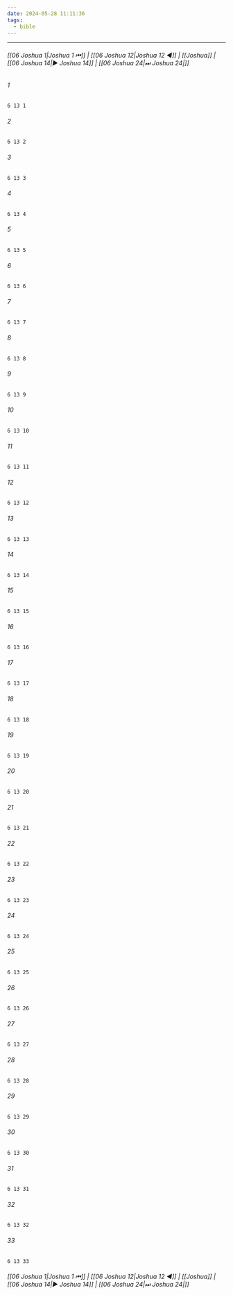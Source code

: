 ```yaml
---
date: 2024-05-28 11:11:36
tags:
  - bible
---
```

___

###### [[06 Joshua 1|Joshua 1 ⏮]] | [[06 Joshua 12|Joshua 12 ◀]] | [[Joshua]] | [[06 Joshua 14|▶ Joshua 14]] | [[06 Joshua 24|⏭ Joshua 24|]]

###### 1
``` verse
6 13 1 
```
###### 2
``` verse
6 13 2 
```
###### 3
``` verse
6 13 3 
```
###### 4
``` verse
6 13 4 
```
###### 5
``` verse
6 13 5 
```
###### 6
``` verse
6 13 6 
```
###### 7
``` verse
6 13 7 
```
###### 8
``` verse
6 13 8 
```
###### 9
``` verse
6 13 9 
```
###### 10
``` verse
6 13 10 
```
###### 11
``` verse
6 13 11 
```
###### 12
``` verse
6 13 12 
```
###### 13
``` verse
6 13 13 
```
###### 14
``` verse
6 13 14 
```
###### 15
``` verse
6 13 15 
```
###### 16
``` verse
6 13 16 
```
###### 17
``` verse
6 13 17 
```
###### 18
``` verse
6 13 18 
```
###### 19
``` verse
6 13 19 
```
###### 20
``` verse
6 13 20 
```
###### 21
``` verse
6 13 21 
```
###### 22
``` verse
6 13 22 
```
###### 23
``` verse
6 13 23 
```
###### 24
``` verse
6 13 24 
```
###### 25
``` verse
6 13 25 
```
###### 26
``` verse
6 13 26 
```
###### 27
``` verse
6 13 27 
```
###### 28
``` verse
6 13 28 
```
###### 29
``` verse
6 13 29 
```
###### 30
``` verse
6 13 30 
```
###### 31
``` verse
6 13 31 
```
###### 32
``` verse
6 13 32 
```
###### 33
``` verse
6 13 33 
```

###### [[06 Joshua 1|Joshua 1 ⏮]] | [[06 Joshua 12|Joshua 12 ◀]] | [[Joshua]] | [[06 Joshua 14|▶ Joshua 14]] | [[06 Joshua 24|⏭ Joshua 24|]]

